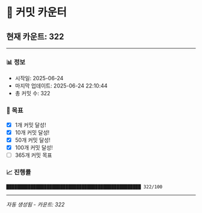 # 🔢 커밋 카운터

## 현재 카운트: 322

---

### 📊 정보
- 시작일: 2025-06-24
- 마지막 업데이트: 2025-06-24 22:10:44
- 총 커밋 수: 322

### 🎯 목표
- [x] 1개 커밋 달성!
- [x] 10개 커밋 달성!
- [x] 50개 커밋 달성!
- [x] 100개 커밋 달성!
- [ ] 365개 커밋 목표

### 📈 진행률
```
██████████████████████████████████████████████████ 322/100
```

---
*자동 생성됨 - 카운트: 322*
